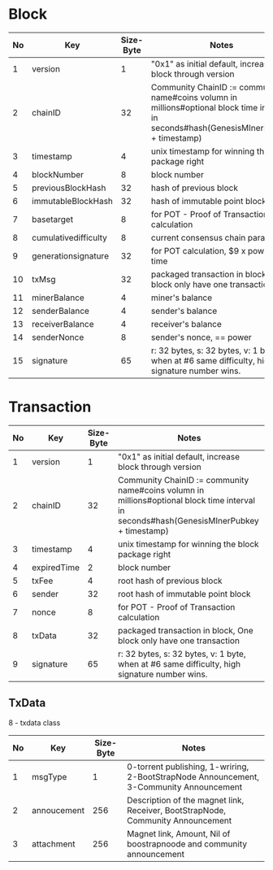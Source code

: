 # Block 
 No              |  Key           | Size-Byte        |  Notes
 ----------------|----------------|------------------|----------------------
 1   |version        | 1          | "0x1" as initial default, increase block through version 
 2   |chainID        | 32         | Community ChainID := community name#coins volumn in millions#optional block time interval in seconds#hash(GenesisMInerPubkey + timestamp)
 3   |timestamp      | 4          | unix timestamp for winning the block package right
 4   |blockNumber    | 8          | block number
 5   |previousBlockHash  | 32     | hash of previous block
 6   |immutableBlockHash | 32     | hash of immutable point block
 7   |basetarget     | 8          |  for POT - Proof of Transaction calculation
 8   |cumulativedifficulty  | 8   | current consensus chain parameter
 9   |generationsignature  | 32  | for POT calculation, $9 x power x time
 10  |txMsg          | 32         | packaged transaction in block, One block only have one transaction
 11  |minerBalance    | 4         | miner's balance
 12  |senderBalance  | 4         | sender's balance
 13  |receiverBalance| 4         | receiver's balance
 14  |senderNonce      | 8       | sender's nonce, == power
 15  |signature      | 65         | r: 32 bytes, s: 32 bytes, v: 1 byte, when at #6 same difficulty, high signature number wins.


# Transaction
 No              |  Key           | Size-Byte        |  Notes
 ----------------|----------------|------------------|----------------------
 1   |version     | 1          | "0x1" as initial default, increase block through version 
 2   |chainID     | 32         | Community ChainID := community name#coins volumn in millions#optional block time interval in seconds#hash(GenesisMInerPubkey + timestamp)
 3   |timestamp   | 4          | unix timestamp for winning the block package right
 4   |expiredTime | 2          | block number
 5   |txFee         | 4          | root hash of previous block
 6   |sender      | 32         | root hash of immutable point block
 7   |nonce       | 8          | for POT - Proof of Transaction calculation
 8   |txData      | 32         | packaged transaction in block, One block only have one transaction
 9   |signature   | 65         | r: 32 bytes, s: 32 bytes, v: 1 byte, when at #6 same difficulty, high signature number wins.

## TxData
8 - txdata class

 No              |  Key           | Size-Byte        |  Notes
 ----------------|----------------|------------------|----------------------
 1 | msgType        | 1        | 0-torrent publishing, 1-wriring, 2-BootStrapNode Announcement, 3-Community Announcement
 2 | annoucement    | 256     | Description of the magnet link, Receiver, BootStrapNode, Community Announcement
 3 | attachment     | 256     | Magnet link, Amount, Nil of boostrapnoode and community announcement
